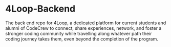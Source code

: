 # 4Loop-Backend
The back end repo for 4Loop, a dedicated platform for current students and alumni of CodeCrew to connect, share experiences, network, and foster a stronger coding community while travelling along whatever path their coding journey takes them, even beyond the completion of the program.

